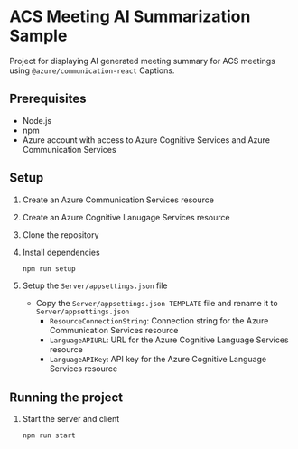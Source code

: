 # ACS Meeting AI Summarization Sample

Project for displaying AI generated meeting summary for ACS meetings using `@azure/communication-react` Captions.

## Prerequisites

- Node.js
- npm
- Azure account with access to Azure Cognitive Services and Azure Communication Services

## Setup

1. Create an Azure Communication Services resource
1. Create an Azure Cognitive Lanugage Services resource
1. Clone the repository
1. Install dependencies

   ```bash
   npm run setup
   ```

1. Setup the `Server/appsettings.json` file

   - Copy the `Server/appsettings.json TEMPLATE` file and rename it to `Server/appsettings.json`
      - `ResourceConnectionString`: Connection string for the Azure Communication Services resource
      - `LanguageAPIURL`: URL for the Azure Cognitive Language Services resource
      - `LanguageAPIKey`: API key for the Azure Cognitive Language Services resource

## Running the project

1. Start the server and client

   ```bash
   npm run start
   ```
